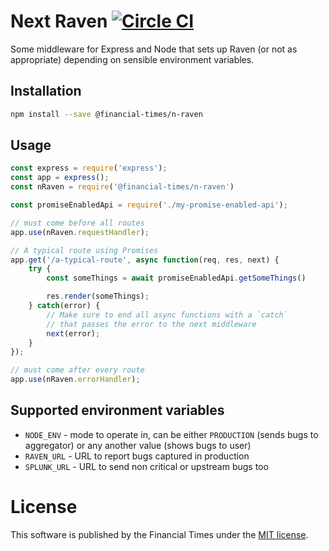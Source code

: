 # Next Raven [![Circle CI](https://circleci.com/gh/Financial-Times/n-raven.svg?style=svg)](https://circleci.com/gh/Financial-Times/n-raven)

Some middleware for Express and Node that sets up Raven (or not as appropriate) depending on sensible environment variables.

## Installation

```sh
npm install --save @financial-times/n-raven
```

## Usage

```js
const express = require('express');
const app = express();
const nRaven = require('@financial-times/n-raven')

const promiseEnabledApi = require('./my-promise-enabled-api');

// must come before all routes
app.use(nRaven.requestHandler);

// A typical route using Promises
app.get('/a-typical-route', async function(req, res, next) {
	try {
		const someThings = await promiseEnabledApi.getSomeThings()

		res.render(someThings);
	} catch(error) {
		// Make sure to end all async functions with a `catch`
		// that passes the error to the next middleware
		next(error);
	}
});

// must come after every route
app.use(nRaven.errorHandler);
```

## Supported environment variables
- `NODE_ENV` - mode to operate in, can be either `PRODUCTION` (sends bugs to aggregator) or any another value (shows bugs to user)
- `RAVEN_URL` - URL to report bugs captured in production
- `SPLUNK_URL` - URL to send non critical or upstream bugs too

# License

This software is published by the Financial Times under the [MIT license](http://opensource.org/licenses/MIT).
